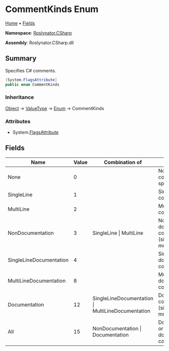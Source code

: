 # CommentKinds Enum

[Home](../../../README.md) &#x2022; [Fields](#fields)

**Namespace**: [Roslynator.CSharp](../README.md)

**Assembly**: Roslynator\.CSharp\.dll

## Summary

Specifies C\# comments\.

```csharp
[System.FlagsAttribute]
public enum CommentKinds
```

### Inheritance

[Object](https://docs.microsoft.com/en-us/dotnet/api/system.object) &#x2192; [ValueType](https://docs.microsoft.com/en-us/dotnet/api/system.valuetype) &#x2192; [Enum](https://docs.microsoft.com/en-us/dotnet/api/system.enum) &#x2192; CommentKinds

### Attributes

* System\.[FlagsAttribute](https://docs.microsoft.com/en-us/dotnet/api/system.flagsattribute)

## Fields

| Name | Value | Combination of | Summary |
| ---- | ----- | -------------- | ------- |
| None | 0 | | None comment specified\. |
| SingleLine | 1 | | Single\-line comment\. |
| MultiLine | 2 | | Multi\-line comment\. |
| NonDocumentation | 3 | SingleLine \| MultiLine | Non\-documentation comment \(single\-line or multi\-line\)\. |
| SingleLineDocumentation | 4 | | Single\-line documentation comment\. |
| MultiLineDocumentation | 8 | | Multi\-line documentation comment\. |
| Documentation | 12 | SingleLineDocumentation \| MultiLineDocumentation | Documentation comment \(single\-line or multi\-line\)\. |
| All | 15 | NonDocumentation \| Documentation | Documentation or non\-documentation comment\. |

